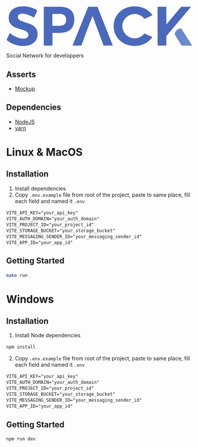 <img src="public/img/spack.png" alt="Agilo logo" style="width: 500px;">

Social Network for developpers

## Asserts
- [Mockup](docs/Maquette.pdf)

## Dependencies
- [NodeJS](https://nodejs.org/en/download)
- [yarn](https://classic.yarnpkg.com/lang/en/docs/install/#debian-stable)

# Linux & MacOS
## Installation
1. Install dependencies
2. Copy `.env.example` file from root of the project, paste to same place, fill each field and named it `.env`
```dotenv
VITE_API_KEY="your_api_key"
VITE_AUTH_DOMAIN="your_auth_domain"
VITE_PROJECT_ID="your_project_id"
VITE_STORAGE_BUCKET="your_storage_bucket"
VITE_MESSAGING_SENDER_ID="your_messaging_sender_id"
VITE_APP_ID="your_app_id"
```
## Getting Started
```bash
make run
```

# Windows
## Installation
1. Install Node dependencies
```bash
npm install
```
2. Copy `.env.example` file from root of the project, paste to same place, fill each field and named it `.env`
```dotenv
VITE_API_KEY="your_api_key"
VITE_AUTH_DOMAIN="your_auth_domain"
VITE_PROJECT_ID="your_project_id"
VITE_STORAGE_BUCKET="your_storage_bucket"
VITE_MESSAGING_SENDER_ID="your_messaging_sender_id"
VITE_APP_ID="your_app_id"
```
## Getting Started
```bash
npm run dev
```
